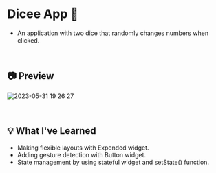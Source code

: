 # Dicee App 🎲
* An application with two dice that randomly changes numbers when clicked.

<br/>

## 📷 Preview
![2023-05-31 19 26 27](https://github.com/HyojunK/dicee_flutter/assets/26563226/81de2ad1-918c-4966-a56e-f31e3a1b71fd)

<br/>

## 💡 What I've Learned
* Making flexible layouts with Expended widget.
* Adding gesture detection with Button widget.
* State management by using stateful widget and setState() function.
